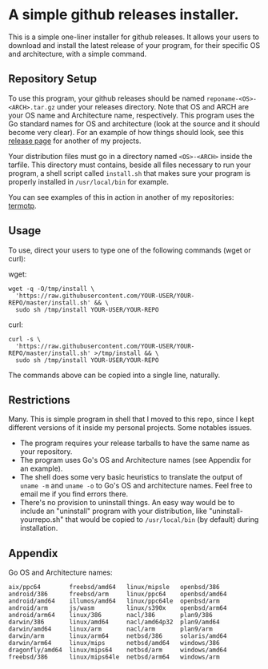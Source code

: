 # A simple github releases installer.

This is a simple one-liner installer for github releases. It allows your users
to download and install the latest release of your program, for their specific
OS and architecture, with a simple command.

## Repository Setup

To use this program, your github releases should be named `reponame-<OS>-<ARCH>.tar.gz` under your releases directory.  Note that OS and
ARCH are your OS name and Architecture name, respectively. This program uses the Go standard names for OS and architecture (look at the source and it should become very clear). For an example of how things should look, see this [release page](https://github.com/marcopaganini/termotp/releases/tag/v0.0.4) for another of my projects. 

Your distribution files must go in a directory named `<OS>-<ARCH>` inside the tarfile. This directory must contains, beside all files necessary to run your program, a shell script called `install.sh` that makes sure your program is properly installed in `/usr/local/bin` for example.

You can see examples of this in action in another of my repositories: [termotp](https://github.com/marcopaganini/termotp).

## Usage

To use, direct your users to type one of the following commands (wget or curl):

wget:

```
wget -q -O/tmp/install \
  'https://raw.githubusercontent.com/YOUR-USER/YOUR-REPO/master/install.sh' && \
  sudo sh /tmp/install YOUR-USER/YOUR-REPO
```

curl:

```
curl -s \
  'https://raw.githubusercontent.com/YOUR-USER/YOUR-REPO/master/install.sh' >/tmp/install && \
  sudo sh /tmp/install YOUR-USER/YOUR-REPO
```

The commands above can be copied into a single line, naturally.

## Restrictions

Many. This is simple program in shell that I moved to this repo, since I kept different versions of it inside my personal projects. Some notables issues.

- The program requires your release tarballs to have the same name as your repository.
- The program uses Go's OS and Architecture names (see Appendix for an example).
- The shell does some very basic heuristics to translate the output of `uname -m` and `uname -o` to Go's OS and architecture names. Feel free to email me if you find errors there.
- There's no provision to uninstall things. An easy way would be to include an "uninstall" program with your distribution, like "uninstall-yourrepo.sh" that would be copied to `/usr/local/bin` (by default) during installation.

## Appendix

Go OS and Architecture names:

```
aix/ppc64        freebsd/amd64   linux/mipsle   openbsd/386
android/386      freebsd/arm     linux/ppc64    openbsd/amd64
android/amd64    illumos/amd64   linux/ppc64le  openbsd/arm
android/arm      js/wasm         linux/s390x    openbsd/arm64
android/arm64    linux/386       nacl/386       plan9/386
darwin/386       linux/amd64     nacl/amd64p32  plan9/amd64
darwin/amd64     linux/arm       nacl/arm       plan9/arm
darwin/arm       linux/arm64     netbsd/386     solaris/amd64
darwin/arm64     linux/mips      netbsd/amd64   windows/386
dragonfly/amd64  linux/mips64    netbsd/arm     windows/amd64
freebsd/386      linux/mips64le  netbsd/arm64   windows/arm
```
